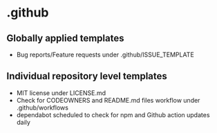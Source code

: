 # .github

## Globally applied templates

- Bug reports/Feature requests under .github/ISSUE_TEMPLATE


## Individual repository level templates

- MIT license under LICENSE.md
- Check for CODEOWNERS and README.md files workflow under .github/workflows
- dependabot scheduled to check for npm and Github action updates daily
